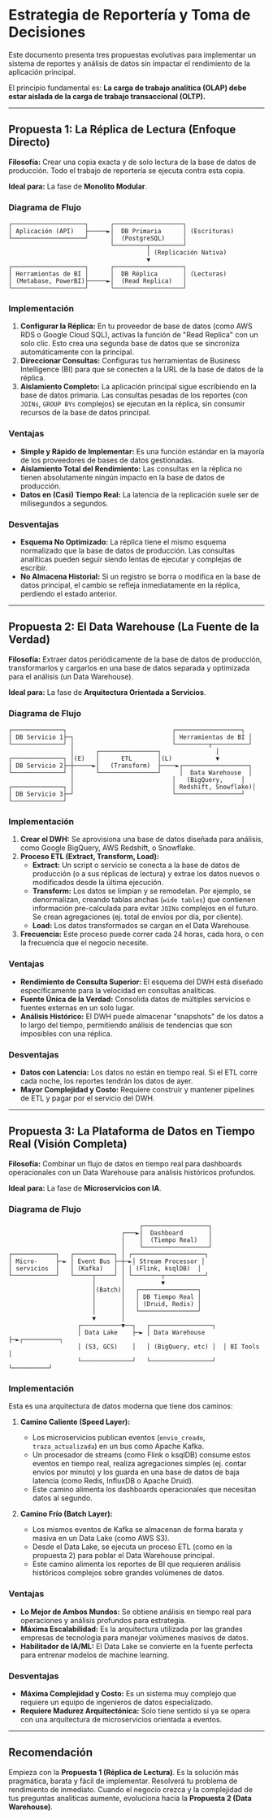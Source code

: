 # Estrategia de Reportería y Toma de Decisiones

Este documento presenta tres propuestas evolutivas para implementar un sistema de reportes y análisis de datos sin impactar el rendimiento de la aplicación principal.

El principio fundamental es: **La carga de trabajo analítica (OLAP) debe estar aislada de la carga de trabajo transaccional (OLTP).**

---

## Propuesta 1: La Réplica de Lectura (Enfoque Directo)

**Filosofía:** Crear una copia exacta y de solo lectura de la base de datos de producción. Todo el trabajo de reportería se ejecuta contra esta copia.

**Ideal para:** La fase de **Monolito Modular**.

### Diagrama de Flujo

```
┌────────────────────┐      ┌───────────────────┐
│ Aplicación (API)   ├─────►│  DB Primaria      │ (Escrituras)
└────────────────────┘      │  (PostgreSQL)     │
                            └─────────┬─────────┘
                                      │ (Replicación Nativa)
                                      ▼
┌────────────────────┐      ┌───────────────────┐
│ Herramientas de BI │      │  DB Réplica       │ (Lecturas)
│ (Metabase, PowerBI)├─────►│  (Read Replica)   │
└────────────────────┘      └───────────────────┘
```

### Implementación

1.  **Configurar la Réplica:** En tu proveedor de base de datos (como AWS RDS o Google Cloud SQL), activas la función de "Read Replica" con un solo clic. Esto crea una segunda base de datos que se sincroniza automáticamente con la principal.
2.  **Direccionar Consultas:** Configuras tus herramientas de Business Intelligence (BI) para que se conecten a la URL de la base de datos de la réplica.
3.  **Aislamiento Completo:** La aplicación principal sigue escribiendo en la base de datos primaria. Las consultas pesadas de los reportes (con `JOINs`, `GROUP BYs` complejos) se ejecutan en la réplica, sin consumir recursos de la base de datos principal.

### Ventajas

*   **Simple y Rápido de Implementar:** Es una función estándar en la mayoría de los proveedores de bases de datos gestionadas.
*   **Aislamiento Total del Rendimiento:** Las consultas en la réplica no tienen absolutamente ningún impacto en la base de datos de producción.
*   **Datos en (Casi) Tiempo Real:** La latencia de la replicación suele ser de milisegundos a segundos.

### Desventajas

*   **Esquema No Optimizado:** La réplica tiene el mismo esquema normalizado que la base de datos de producción. Las consultas analíticas pueden seguir siendo lentas de ejecutar y complejas de escribir.
*   **No Almacena Historial:** Si un registro se borra o modifica en la base de datos principal, el cambio se refleja inmediatamente en la réplica, perdiendo el estado anterior.

---

## Propuesta 2: El Data Warehouse (La Fuente de la Verdad)

**Filosofía:** Extraer datos periódicamente de la base de datos de producción, transformarlos y cargarlos en una base de datos separada y optimizada para el análisis (un Data Warehouse).

**Ideal para:** La fase de **Arquitectura Orientada a Servicios**.

### Diagrama de Flujo

```
┌──────────────┐                             ┌──────────────────┐
│ DB Servicio 1├─┐                           │ Herramientas de BI │
└──────────────┘ │                           └─────────┬──────────┘
                 │      ┌────────────────┐               │
┌──────────────┐ │(E)   │      ETL       │(L)            ▼
│ DB Servicio 2├─┼─────►│   (Transform)  ├────►┌──────────────────┐
└──────────────┘ │      └────────────────┘     │  Data Warehouse  │
                 │                           │   (BigQuery,     │
┌──────────────┐ │                           │ Redshift, Snowflake)│
│ DB Servicio 3├─┘                           └──────────────────┘
└──────────────┘
```

### Implementación

1.  **Crear el DWH:** Se aprovisiona una base de datos diseñada para análisis, como Google BigQuery, AWS Redshift, o Snowflake.
2.  **Proceso ETL (Extract, Transform, Load):**
    *   **Extract:** Un script o servicio se conecta a la base de datos de producción (o a sus réplicas de lectura) y extrae los datos nuevos o modificados desde la última ejecución.
    *   **Transform:** Los datos se limpian y se remodelan. Por ejemplo, se denormalizan, creando tablas anchas (`wide tables`) que contienen información pre-calculada para evitar `JOINs` complejos en el futuro. Se crean agregaciones (ej. total de envíos por día, por cliente).
    *   **Load:** Los datos transformados se cargan en el Data Warehouse.
3.  **Frecuencia:** Este proceso puede correr cada 24 horas, cada hora, o con la frecuencia que el negocio necesite.

### Ventajas

*   **Rendimiento de Consulta Superior:** El esquema del DWH está diseñado específicamente para la velocidad en consultas analíticas.
*   **Fuente Única de la Verdad:** Consolida datos de múltiples servicios o fuentes externas en un solo lugar.
*   **Análisis Histórico:** El DWH puede almacenar "snapshots" de los datos a lo largo del tiempo, permitiendo análisis de tendencias que son imposibles con una réplica.

### Desventajas

*   **Datos con Latencia:** Los datos no están en tiempo real. Si el ETL corre cada noche, los reportes tendrán los datos de ayer.
*   **Mayor Complejidad y Costo:** Requiere construir y mantener pipelines de ETL y pagar por el servicio del DWH.

---

## Propuesta 3: La Plataforma de Datos en Tiempo Real (Visión Completa)

**Filosofía:** Combinar un flujo de datos en tiempo real para dashboards operacionales con un Data Warehouse para análisis históricos profundos.

**Ideal para:** La fase de **Microservicios con IA**.

### Diagrama de Flujo

```
                                    ┌──────────────────┐
                               ┌───►│  Dashboard       │
                               │    │  (Tiempo Real)   │
                               │    └──────────────────┘
┌────────────┐   ┌───────────┐ │ ┌────────────────────┐
│ Micro-     ├─► │ Event Bus ├─┼─►│ Stream Processor │
│ servicios  │   │ (Kafka)   │ │ │ (Flink, ksqlDB)  │
└────────────┘   └─────┬─────┘ │ └────────┬───────────┘
                       │       │          ▼
                       │(Batch)│   ┌────────────────┐
                       │       │   │ DB Tiempo Real │
                       │       │   │ (Druid, Redis) │
                       │       │   └────────────────┘
                       ▼       │
                   ┌───────────▼──┐   ┌─────────────────┐
                   │ Data Lake    ├─► │ Data Warehouse  ├─►┌──────────┐
                   │ (S3, GCS)    │   │ (BigQuery, etc) │  │ BI Tools │
                   └──────────────┘   └─────────────────┘  └──────────┘
```

### Implementación

Esta es una arquitectura de datos moderna que tiene dos caminos:

1.  **Camino Caliente (Speed Layer):**
    *   Los microservicios publican eventos (`envio_creado`, `traza_actualizada`) en un bus como Apache Kafka.
    *   Un procesador de streams (como Flink o ksqlDB) consume estos eventos en tiempo real, realiza agregaciones simples (ej. contar envíos por minuto) y los guarda en una base de datos de baja latencia (como Redis, InfluxDB o Apache Druid).
    *   Este camino alimenta los dashboards operacionales que necesitan datos al segundo.

2.  **Camino Frío (Batch Layer):**
    *   Los mismos eventos de Kafka se almacenan de forma barata y masiva en un Data Lake (como AWS S3).
    *   Desde el Data Lake, se ejecuta un proceso ETL (como en la propuesta 2) para poblar el Data Warehouse principal.
    *   Este camino alimenta los reportes de BI que requieren análisis históricos complejos sobre grandes volúmenes de datos.

### Ventajas

*   **Lo Mejor de Ambos Mundos:** Se obtiene análisis en tiempo real para operaciones y análisis profundos para estrategia.
*   **Máxima Escalabilidad:** Es la arquitectura utilizada por las grandes empresas de tecnología para manejar volúmenes masivos de datos.
*   **Habilitador de IA/ML:** El Data Lake se convierte en la fuente perfecta para entrenar modelos de machine learning.

### Desventajas

*   **Máxima Complejidad y Costo:** Es un sistema muy complejo que requiere un equipo de ingenieros de datos especializado.
*   **Requiere Madurez Arquitectónica:** Solo tiene sentido si ya se opera con una arquitectura de microservicios orientada a eventos.

---

## Recomendación

Empieza con la **Propuesta 1 (Réplica de Lectura)**. Es la solución más pragmática, barata y fácil de implementar. Resolverá tu problema de rendimiento de inmediato. Cuando el negocio crezca y la complejidad de tus preguntas analíticas aumente, evoluciona hacia la **Propuesta 2 (Data Warehouse)**.
